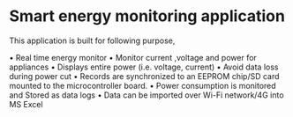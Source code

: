 # Smart energy monitoring application

This application is built for following purpose,

•	Real time energy monitor
•	Monitor current ,voltage and power for appliances
•	Displays entire power (i.e. voltage, current) 
•	Avoid data loss during power cut 
•	Records are synchronized to an EEPROM chip/SD card mounted to the
  microcontroller board. 
•	Power consumption is monitored and Stored as data logs
•	Data can be imported over Wi-Fi network/4G into MS Excel


